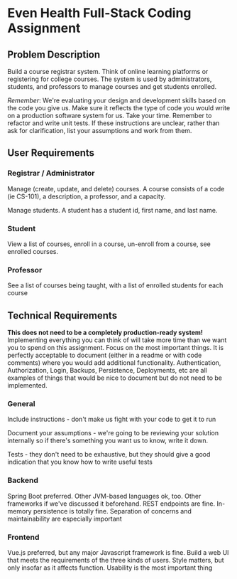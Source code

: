 # Even Health Full-Stack Coding Assignment

## Problem Description
Build a course registrar system.  Think of online learning platforms or registering for college courses.  The system is used by administrators, students, and professors to manage courses and get students enrolled.


*Remember*: We're evaluating your design and development skills based on the code you give us.  Make sure it reflects the type of code you would write on a production software system for us.  Take your time.  Remember to refactor and write unit tests.  If these instructions are unclear, rather than ask for clarification, list your assumptions and work from them.

## User Requirements

### Registrar / Administrator
Manage (create, update, and delete) courses.  A course consists of a code (ie CS-101), a description, a professor, and a capacity.

Manage students.  A student has a student id, first name, and last name.

### Student
View a list of courses, enroll in a course, un-enroll from a course, see enrolled courses.

### Professor
See a list of courses being taught, with a list of enrolled students for each course

## Technical Requirements

**This does not need to be a completely production-ready system!**
Implementing everything you can think of will take more time than we want you to spend on this assignment.  Focus on the most important things.  It is perfectly acceptable to document (either in a readme or with code comments) where you would add additional functionality.  Authentication, Authorization, Login, Backups, Persistence, Deployments, etc are all examples of things that would be nice to document but do not need to be implemented.

### General
Include instructions - don't make us fight with your code to get it to run

Document your assumptions - we're going to be reviewing your solution internally so if there's something you want us to know, write it down.

Tests - they don't need to be exhaustive, but they should give a good indication that you know how to write useful tests

### Backend
Spring Boot preferred.  Other JVM-based languages ok, too.  Other frameworks if we've discussed it beforehand.  REST endpoints are fine.  In-memory persistence is totally fine.  Separation of concerns and maintainability are especially important

### Frontend
Vue.js preferred, but any major Javascript framework is fine.  Build a web UI that meets the requirements of the three kinds of users.  Style matters, but only insofar as it affects function.  Usability is the most important thing